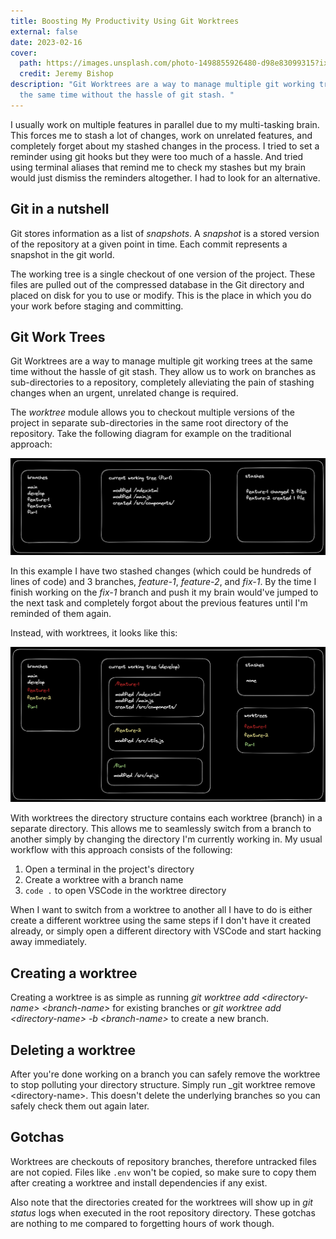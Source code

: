 ```yaml
---
title: Boosting My Productivity Using Git Worktrees
external: false
date: 2023-02-16
cover:
  path: https://images.unsplash.com/photo-1498855926480-d98e83099315?ixlib=rb-4.0.3&ixid=MnwxMjA3fDB8MHxwaG90by1wYWdlfHx8fGVufDB8fHx8&auto=format&fit=crop
  credit: Jeremy Bishop
description: "Git Worktrees are a way to manage multiple git working trees at
  the same time without the hassle of git stash. "
---
```

I usually work on multiple features in parallel due to my multi-tasking brain. This forces me to stash a lot of changes, work on unrelated features, and completely forget about my stashed changes in the process. I tried to set a reminder using git hooks but they were too much of a hassle. And tried using terminal aliases that remind me to check my stashes but my brain would just dismiss the reminders altogether. I had to look for an alternative. 

## Git in a nutshell

Git stores information as a list of *snapshots*. A *snapshot* is a stored version of the repository at a given point in time. Each commit represents a snapshot in the git world. 

The working tree is a single checkout of one version of the project. These files are pulled out of the compressed database in the Git directory and placed on disk for you to use or modify. This is the place in which you do your work before staging and committing.

## Git Work Trees

Git Worktrees are a way to manage multiple git working trees at the same time without the hassle of git stash. They allow us to work on branches as sub-directories to a repository, completely alleviating the pain of stashing changes when an urgent, unrelated change is required.

The *worktree* module allows you to checkout multiple versions of the project in separate sub-directories in the same root directory of the repository. Take the following diagram for example on the traditional approach:

![Branches based approach](public/branches_approach.png)

In this example I have two stashed changes (which could be hundreds of lines of code) and 3 branches, *feature-1*, *feature-2*, and *fix-1*. By the time I finish working on the *fix-1* branch and push it my brain would've jumped to the next task and completely forgot about the previous features until I'm reminded of them again. 


Instead, with worktrees, it looks like this:


![Worktree based approach](public/worktree_approach.png)

With worktrees the directory structure contains each worktree (branch) in a separate directory. This allows me to seamlessly switch from a branch to another simply by changing the directory I'm currently working in. My usual workflow with this approach consists of the following:

1. Open a terminal in the project's directory
2. Create a worktree with a branch name
3. `code .` to open VSCode in the worktree directory

When I want to switch from a worktree to another all I have to do is either create a different worktree using the same steps if I don't have it created already, or simply open a different directory with VSCode and start hacking away immediately.

## Creating a worktree

Creating a worktree is as simple as running _git worktree add \<directory-name\> \<branch-name\>_ for existing branches or _git worktree add \<directory-name\> -b \<branch-name\>_ to create a new branch.

## Deleting a worktree

After you're done working on a branch you can safely remove the worktree to stop polluting your directory structure. Simply run _git worktree remove \<directory-name\>. This doesn't delete the underlying branches so you can safely check them out again later. 

## Gotchas

Worktrees are checkouts of repository branches, therefore untracked files are not copied. Files like `.env` won't be copied, so make sure to copy them after creating a worktree and install dependencies if any exist. 

Also note that the directories created for the worktrees will show up in _git status_ logs when executed in the root repository directory. These gotchas are nothing to me compared to forgetting hours of work though. 